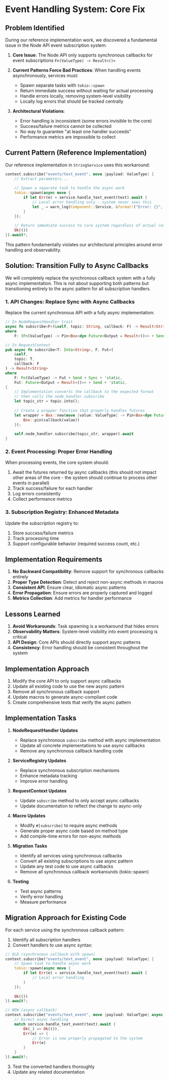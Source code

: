 # Event Handling System: Core Fix

## Problem Identified

During our reference implementation work, we discovered a fundamental issue in the Node API event subscription system:

1. **Core Issue**: The Node API only supports synchronous callbacks for event subscriptions `Fn(ValueType) -> Result<()>`

2. **Current Patterns Force Bad Practices**: When handling events asynchronously, services must:
   - Spawn separate tasks with `tokio::spawn`
   - Return immediate success without waiting for actual processing
   - Handle errors locally, removing system-level visibility
   - Locally log errors that should be tracked centrally

3. **Architectural Violations**:
   - Error handling is inconsistent (some errors invisible to the core)
   - Success/failure metrics cannot be collected
   - No way to guarantee "at least one handler succeeds"
   - Performance metrics are impossible to collect

## Current Pattern (Reference Implementation)

Our reference implementation in `StringService` uses this workaround:

```rust
context.subscribe("events/text_event", move |payload: ValueType| {
    // Extract parameters...
    
    // Spawn a separate task to handle the async work
    tokio::spawn(async move {
        if let Err(e) = service.handle_text_event(text).await {
            // Local error handling only - system never sees this
            let _ = warn_log(Component::Service, &format!("Error: {}", e));
        }
    });
    
    // Return immediate success to core system regardless of actual result
    Ok(())
}).await?;
```

This pattern fundamentally violates our architectural principles around error handling and observability.

## Solution: Transition Fully to Async Callbacks

We will completely replace the synchronous callback system with a fully async implementation. This is not about supporting both patterns but transitioning entirely to the async pattern for all subscription handlers.

### 1. API Changes: Replace Sync with Async Callbacks

Replace the current synchronous API with a fully async implementation:

```rust
// In NodeRequestHandler trait
async fn subscribe<F>(&self, topic: String, callback: F) -> Result<String>
where
    F: (Fn(ValueType) -> Pin<Box<dyn Future<Output = Result<()>> + Send>>) + Send + Sync + 'static;

// In RequestContext
pub async fn subscribe<T: Into<String>, F, Fut>(
    &self, 
    topic: T,
    callback: F
) -> Result<String>
where
    F: Fn(ValueType) -> Fut + Send + Sync + 'static,
    Fut: Future<Output = Result<()>> + Send + 'static,
{
    // Implementation converts the callback to the expected format
    // then calls the node_handler.subscribe
    let topic_str = topic.into();
    
    // Create a wrapper function that properly handles futures
    let wrapper = Box::new(move |value: ValueType| -> Pin<Box<dyn Future<Output = Result<()>> + Send>> {
        Box::pin(callback(value))
    });
    
    self.node_handler.subscribe(topic_str, wrapper).await
}
```

### 2. Event Processing: Proper Error Handling

When processing events, the core system should:

1. Await the futures returned by async callbacks (this should not impact other areas of the core - the system should continue to process other events in parallel)
2. Track success/failure for each handler
3. Log errors consistently
4. Collect performance metrics

### 3. Subscription Registry: Enhanced Metadata

Update the subscription registry to:

1. Store success/failure metrics
2. Track processing time
3. Support configurable behavior (required success count, etc.)

## Implementation Requirements

1. **No Backward Compatibility**: Remove support for synchronous callbacks entirely
2. **Proper Type Detection**: Detect and reject non-async methods in macros
3. **Consistent API**: Ensure clear, idiomatic async patterns
4. **Error Propagation**: Ensure errors are properly captured and logged
5. **Metrics Collection**: Add metrics for handler performance

## Lessons Learned

1. **Avoid Workarounds**: Task spawning is a workaround that hides errors
2. **Observability Matters**: System-level visibility into event processing is critical
3. **API Design**: Core APIs should directly support async patterns
4. **Consistency**: Error handling should be consistent throughout the system

## Implementation Approach

1. Modify the core API to only support async callbacks
2. Update all existing code to use the new async pattern
3. Remove all synchronous callback support
4. Update macros to generate async-compliant code
5. Create comprehensive tests that verify the async pattern

## Implementation Tasks

1. **NodeRequestHandler Updates**
   - Replace synchronous `subscribe` method with async implementation
   - Update all concrete implementations to use async callbacks
   - Remove any synchronous callback handling code

2. **ServiceRegistry Updates**
   - Replace synchronous subscription mechanisms
   - Enhance metadata tracking
   - Improve error handling

3. **RequestContext Updates**
   - Update `subscribe` method to only accept async callbacks
   - Update documentation to reflect the change to async-only

4. **Macro Updates**
   - Modify `#[subscribe]` to require async methods
   - Generate proper async code based on method type
   - Add compile-time errors for non-async methods

5. **Migration Tasks**
   - Identify all services using synchronous callbacks
   - Convert all existing subscriptions to use async pattern
   - Update any test code to use async callbacks
   - Remove all synchronous callback workarounds (tokio::spawn)

6. **Testing**
   - Test async patterns
   - Verify error handling
   - Measure performance

## Migration Approach for Existing Code

For each service using the synchronous callback pattern:

1. Identify all subscription handlers
2. Convert handlers to use async syntax:

```rust
// OLD (synchronous callback with spawn)
context.subscribe("events/text_event", move |payload: ValueType| {
    // Spawn task to handle async work
    tokio::spawn(async move {
        if let Err(e) = service.handle_text_event(text).await {
            // Local error handling
        }
    });
    
    Ok(())
}).await?;

// NEW (async callback)
context.subscribe("events/text_event", move |payload: ValueType| async move {
    // Direct async handling
    match service.handle_text_event(text).await {
        Ok(_) => Ok(()),
        Err(e) => {
            // Error is now properly propagated to the system
            Err(e)
        }
    }
}).await?;
```

3. Test the converted handlers thoroughly
4. Update any related documentation 